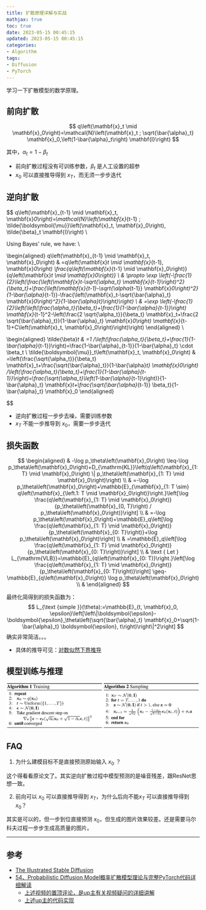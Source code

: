 ```yaml
---
title: 扩散原理详解与实战
mathjax: true
toc: true
date: 2023-05-15 00:45:15
updated: 2023-05-15 00:45:15
categories:
- Algorithm
tags:
- Diffusion
- PyTorch
---
```


学习一下扩散模型的数学原理。

<!--more-->

## 前向扩散

$$
q\left(\mathbf{x}_t \mid \mathbf{x}_0\right)=\mathcal{N}\left(\mathbf{x}_t ; \sqrt{\bar{\alpha}_t} \mathbf{x}_0,\left(1-\bar{\alpha}_t\right) \mathbf{I}\right)
$$

其中，$\alpha_t = 1-\beta_t$

- 前向扩散过程没有可训练参数，$\beta_t$ 是人工设置的超参
- $x_0$ 可以直接推导得到 $x_T$，而无须一步步迭代

## 逆向扩散

$$
q\left(\mathbf{x}_{t-1} \mid \mathbf{x}_t, \mathbf{x}_0\right)=\mathcal{N}\left(\mathbf{x}_{t-1} ; \tilde{\boldsymbol{\mu}}\left(\mathbf{x}_t, \mathbf{x}_0\right), \tilde{\beta}_t \mathbf{I}\right) \\

Using Bayes' rule, we have: \\

\begin{aligned}
q\left(\mathbf{x}_{t-1} \mid \mathbf{x}_t, \mathbf{x}_0\right) & =q\left(\mathbf{x}_t \mid \mathbf{x}_{t-1}, \mathbf{x}_0\right) \frac{q\left(\mathbf{x}_{t-1} \mid \mathbf{x}_0\right)}{q\left(\mathbf{x}_t \mid \mathbf{x}_0\right)} \\
& \propto \exp \left(-\frac{1}{2}\left(\frac{\left(\mathbf{x}_t-\sqrt{\alpha_t} \mathbf{x}_{t-1}\right)^2}{\beta_t}+\frac{\left(\mathbf{x}_{t-1}-\sqrt{\alpha_{t-1}} \mathbf{x}_0\right)^2}{1-\bar{\alpha}_{t-1}}-\frac{\left(\mathbf{x}_t-\sqrt{\bar{\alpha}_t} \mathbf{x}_0\right)^2}{1-\bar{\alpha}_t}\right)\right) \\
& =\exp \left(-\frac{1}{2}\left(\left(\frac{\alpha_t}{\beta_t}+\frac{1}{1-\bar{\alpha}_{t-1}}\right) \mathbf{x}_{t-1}^2-\left(\frac{2 \sqrt{\alpha_t}}{\beta_t} \mathbf{x}_t+\frac{2 \sqrt{\bar{\alpha}_t}}{1-\bar{\alpha}_t} \mathbf{x}_0\right) \mathbf{x}_{t-1}+C\left(\mathbf{x}_t, \mathbf{x}_0\right)\right)\right)
\end{aligned} \\

\begin{aligned}
\tilde{\beta}_t & =1 /\left(\frac{\alpha_t}{\beta_t}+\frac{1}{1-\bar{\alpha}_{t-1}}\right)=\frac{1-\bar{\alpha}_{t-1}}{1-\bar{\alpha}_t} \cdot \beta_t \\
\tilde{\boldsymbol{\mu}}_t\left(\mathbf{x}_t, \mathbf{x}_0\right) & =\left(\frac{\sqrt{\alpha_t}}{\beta_t} \mathbf{x}_t+\frac{\sqrt{\bar{\alpha}_t}}{1-\bar{\alpha}_t} \mathbf{x}_0\right) /\left(\frac{\alpha_t}{\beta_t}+\frac{1}{1-\bar{\alpha}_{t-1}}\right)=\frac{\sqrt{\alpha_t}\left(1-\bar{\alpha}_{t-1}\right)}{1-\bar{\alpha}_t} \mathbf{x}_t+\frac{\sqrt{\bar{\alpha}_{t-1}} \beta_t}{1-\bar{\alpha}_t} \mathbf{x}_0
\end{aligned}

$$

- 逆向扩散过程一步步去噪，需要训练参数
- $x_T$ 不能一步推导到 $x_0$，需要一步步迭代


## 损失函数

$$
\begin{aligned}
& -\log p_\theta\left(\mathbf{x}_0\right) \leq-\log p_\theta\left(\mathbf{x}_0\right)+D_{\mathrm{KL}}\left(q\left(\mathbf{x}_{1: T} \mid \mathbf{x}_0\right) \| p_\theta\left(\mathbf{x}_{1: T} \mid \mathbf{x}_0\right)\right) \\
& =-\log p_\theta\left(\mathbf{x}_0\right)+\mathbb{E}_{\mathbf{x}_{1: T \sim} q\left(\mathbf{x}_{\left.1: T \mid \mathbf{x}_0\right)}\right.}\left[\log \frac{q\left(\mathbf{x}_{1: T} \mid \mathbf{x}_0\right)}{p_\theta\left(\mathbf{x}_{0, T}\right) / p_\theta\left(\mathbf{x}_0\right)}\right] \\
& =-\log p_\theta\left(\mathbf{x}_0\right)+\mathbb{E}_q\left[\log \frac{q\left(\mathbf{x}_{1: T} \mid \mathbf{x}_0\right)}{p_\theta\left(\mathbf{x}_{0: T}\right)}+\log p_\theta\left(\mathbf{x}_0\right)\right] \\
& =\mathbb{E}_q\left[\log \frac{q\left(\mathbf{x}_{1: T} \mid \mathbf{x}_0\right)}{p_\theta\left(\mathbf{x}_{0: T}\right)}\right] \\
& \text { Let } L_{\mathrm{VLB}}=\mathbb{E}_{q\left(\mathbf{x}_{0: T)}\right.}\left[\log \frac{q\left(\mathbf{x}_{1: T} \mid \mathbf{x}_0\right)}{p_\theta\left(\mathbf{x}_{0: T}\right)}\right] \geq-\mathbb{E}_{q\left(\mathbf{x}_0\right)} \log p_\theta\left(\mathbf{x}_0\right) \\
&
\end{aligned}
$$

最终化简得到的损失函数为：
$$
L_{\text {simple }}(\theta):=\mathbb{E}_{t, \mathbf{x}_0, \epsilon}\left[\left\|\boldsymbol{\epsilon}-\boldsymbol{\epsilon}_\theta\left(\sqrt{\bar{\alpha}_t} \mathbf{x}_0+\sqrt{1-\bar{\alpha}_t} \boldsymbol{\epsilon}, t\right)\right\|^2\right]
$$
确实非常简洁。。。

- 具体的推导可见：[对数似然下界推导](https://www.bilibili.com/video/BV1b541197HX?t=2902.9)

## 模型训练与推理

![model](https://github.com/TransformersWsz/picx-images-hosting/raw/master/image.6wx11ayv6y40.webp)

## FAQ
1. 为什么建模目标不是直接预测原始输入 $x_0$ ？
   
这个得看看原论文了。其实逆向扩散过程中模型预测的是噪音残差，跟ResNet思想一致。

2. 前向可以 $x_0$ 可以直接推导得到 $x_T$，为什么后向不能$x_T$ 可以直接推导得到 $x_0$？

其实是可以的，但一步到位直接预测 $x_0$，但生成的图片效果较差。还是需要马尔科夫过程一步步生成高质量的图片。


___

## 参考

- [The Illustrated Stable Diffusion](https://jalammar.github.io/illustrated-stable-diffusion/)
- [54、Probabilistic Diffusion Model概率扩散模型理论与完整PyTorch代码详细解读](https://www.bilibili.com/video/BV1b541197HX/?spm_id_from=333.999.0.0&vd_source=4bddf76b04f5705292d795a2246cdb65)
  - [上述视频的置顶评论，是up主有关视频疑问的详细讲解](https://t.bilibili.com/700526762586538024?spm_id_from=333.999.0.0)
  - [上述up主的代码实现](https://github.com/TransformersWsz/Diffusion-Models/blob/main/Diffusion%20Model.ipynb)
